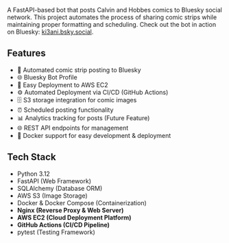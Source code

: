 A FastAPI-based bot that posts Calvin and Hobbes comics to Bluesky social network. This project automates the process of sharing comic strips while maintaining proper formatting and scheduling.  Check out the bot in action on Bluesky: [ki3ani.bsky.social](https://bsky.app/profile/ki3ani.bsky.social).

## Features

- 🎨 Automated comic strip posting to Bluesky
- 🌐  Bluesky Bot Profile
- 🚀 Easy Deployment to AWS EC2
- ⚙️ Automated Deployment via CI/CD (GitHub Actions)
- 🗄️ S3 storage integration for comic images
- ⏰ Scheduled posting functionality
- 📊 Analytics tracking for posts (Future Feature)
- 🌐 REST API endpoints for management
- 🐳 Docker support for easy development & deployment

## Tech Stack

- Python 3.12
- FastAPI (Web Framework)
- SQLAlchemy (Database ORM)
- AWS S3 (Image Storage)
- Docker & Docker Compose (Containerization)
- **Nginx (Reverse Proxy & Web Server)**
- **AWS EC2 (Cloud Deployment Platform)**
- **GitHub Actions (CI/CD Pipeline)**
- pytest (Testing Framework)
